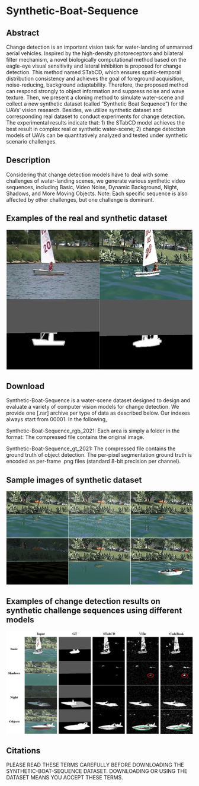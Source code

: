 # Synthetic-Boat-Sequence


## Abstract

Change detection is an important vision task for water-landing of unmanned aerial vehicles. Inspired by the high-density 
photoreceptors and bilateral filter mechanism, a novel biologically computational method based on the eagle-eye visual
sensitivity and lateral inhibition is proposed for change detection. This method named STabCD, which ensures spatio-temporal
distribution consistency and achieves the goal of foreground acquisition, noise-reducing, background adaptability. Therefore,
the proposed method can respond strongly to object information and suppress noise and wave texture. Then, we present a cloning
method to simulate water-scene and collect a new synthetic dataset (called “Synthetic Boat Sequence”) for the UAVs’ vision
research. Besides, we utilize synthetic dataset and corresponding real dataset to conduct experiments for change detection. The
experimental results indicate that: 1) the STabCD model achieves the best result in complex real or synthetic water-scene; 2) change
detection models of UAVs can be quantitatively analyzed and tested under synthetic scenario challenges.

## Description
Considering that change detection models have to deal with some challenges of water-landing scenes, we generate various synthetic video
sequences, including Basic, Video Noise, Dynamic Background, Night, Shadows, and More Moving Objects. Note:
Each specific sequence is also affected by other challenges, but one challenge is dominant.

## Examples of the real and synthetic dataset
![image](https://github.com/lx7555/Synthetic-Boat-Sequence/blob/main/image/figure1.jpg)

## Download
Synthetic-Boat-Sequence is a water-scene dataset designed to design and evaluate a variety of computer vision models for change detection.
We provide one [.rar] archive per type of data as described below. Our indexes always start from 00001. In the following,

Synthetic-Boat-Sequence_rgb_2021: Each area is simply a folder in the format: The compressed file contains the original image.

Synthetic-Boat-Sequence_gt_2021: The compressed file contains the ground truth of object detection. The per-pixel segmentation ground truth is encoded as per-frame .png files (standard 8-bit precision per channel).

## Sample images of synthetic dataset
![image](https://github.com/lx7555/Synthetic-Boat-Sequence/blob/main/image/figure2.jpg)

## Examples of change detection results on synthetic challenge sequences using different models
![image](https://github.com/lx7555/Synthetic-Boat-Sequence/blob/main/image/figure3.jpg)

## Citations
PLEASE READ THESE TERMS CAREFULLY BEFORE DOWNLOADING THE SYNTHETIC-BOAT-SEQUENCE DATASET. DOWNLOADING OR USING THE DATASET MEANS YOU ACCEPT THESE TERMS.
